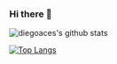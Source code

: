 ### Hi there 👋

![diegoaces's github stats](https://github-readme-stats.vercel.app/api?username=diegoaces&hide=contribs,prs&count_private=true&show_icons=true&theme=dracula)

[![Top Langs](https://github-readme-stats.vercel.app/api/top-langs/?username=diegoaces)](https://github.com/diegoaces/github-readme-stats)



<!--
**diegoaces/diegoaces** is a ✨ _special_ ✨ repository because its `README.md` (this file) appears on your GitHub profile.

Here are some ideas to get you started:

- 🔭 I’m currently working on ...
- 🌱 I’m currently learning ...
- 👯 I’m looking to collaborate on ...
- 🤔 I’m looking for help with ...
- 💬 Ask me about ...
- 📫 How to reach me: ...
- 😄 Pronouns: ...
- ⚡ Fun fact: ...
-->
